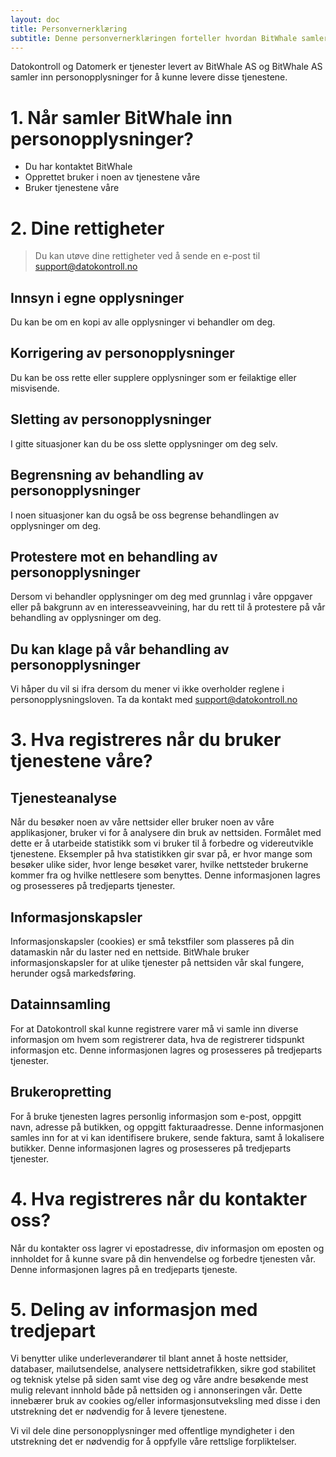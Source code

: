 ```yaml
---
layout: doc
title: Personvernerklæring
subtitle: Denne personvernerklæringen forteller hvordan BitWhale samler inn og bruker personopplysninger. Målet er å gi deg overordnet informasjon om vår behandling av personopplysninger.
---
```


Datokontroll og Datomerk er tjenester levert av BitWhale AS og BitWhale AS samler inn personopplysninger for å kunne levere disse tjenestene.

# 1. Når samler BitWhale inn personopplysninger?

* Du har kontaktet BitWhale
* Opprettet bruker i noen av tjenestene våre
* Bruker tjenestene våre

# 2. Dine rettigheter

> Du kan utøve dine rettigheter ved å sende en e-post til support@datokontroll.no

## Innsyn i egne opplysninger
Du kan be om en kopi av alle opplysninger vi behandler om deg. 

## Korrigering av personopplysninger
Du kan be oss rette eller supplere opplysninger som er feilaktige eller misvisende. 

## Sletting av personopplysninger
I gitte situasjoner kan du be oss slette opplysninger om deg selv. 

## Begrensning av behandling av personopplysninger
I noen situasjoner kan du også be oss begrense behandlingen av opplysninger om deg. 

## Protestere mot en behandling av personopplysninger
Dersom vi behandler opplysninger om deg med grunnlag i våre oppgaver eller på bakgrunn av en interesseavveining, har du rett til å protestere på vår behandling av opplysninger om deg. 

## Du kan klage på vår behandling av personopplysninger
Vi håper du vil si ifra dersom du mener vi ikke overholder reglene i personopplysningsloven. Ta da kontakt med support@datokontroll.no

# 3. Hva registreres når du bruker tjenestene våre?

## Tjenesteanalyse
Når du besøker noen av våre nettsider eller bruker noen av våre applikasjoner, bruker vi for å analysere din bruk av nettsiden. Formålet med dette er å utarbeide statistikk som vi bruker til å forbedre og videreutvikle tjenestene. Eksempler på hva statistikken gir svar på, er hvor mange som besøker ulike sider, hvor lenge besøket varer, hvilke nettsteder brukerne kommer fra og hvilke nettlesere som benyttes.  Denne informasjonen lagres og prosesseres på tredjeparts tjenester.

## Informasjonskapsler
Informasjonskapsler (cookies) er små tekstfiler som plasseres på din datamaskin når du laster ned en nettside. BitWhale bruker informasjonskapsler for at ulike tjenester på nettsiden vår skal fungere, herunder også markedsføring.

## Datainnsamling
For at Datokontroll skal kunne registrere varer må vi samle inn diverse informasjon om hvem som registrerer data, hva de registrerer tidspunkt informasjon etc. Denne informasjonen lagres og prosesseres på tredjeparts tjenester. 

## Brukeropretting
For å bruke tjenesten lagres personlig informasjon som e-post, oppgitt navn, adresse på butikken, og oppgitt fakturaadresse. Denne informasjonen samles inn for at vi kan identifisere brukere, sende faktura, samt å lokalisere butikker.  Denne informasjonen lagres og prosesseres på tredjeparts tjenester. 

# 4. Hva registreres når du kontakter oss?
Når du kontakter oss lagrer vi epostadresse, div informasjon om eposten og innholdet for å kunne svare på din henvendelse og forbedre tjenesten vår. Denne informasjonen lagres på en tredjeparts tjeneste. 

# 5. Deling av informasjon med tredjepart
Vi benytter ulike underleverandører til blant annet å hoste nettsider, databaser, mailutsendelse, analysere nettsidetrafikken, sikre god stabilitet og teknisk ytelse på siden samt vise deg og våre andre besøkende mest mulig relevant innhold både på nettsiden og i annonseringen vår. Dette innebærer bruk av cookies og/eller informasjonsutveksling med disse i den utstrekning det er nødvendig for å levere tjenestene.

Vi vil dele dine personopplysninger med offentlige myndigheter i den utstrekning det er nødvendig for å oppfylle våre rettslige forpliktelser.

